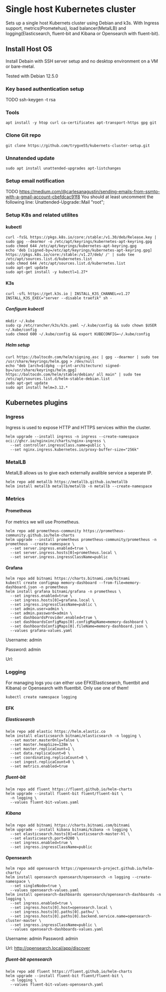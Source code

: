 # Single host Kubernetes cluster
Sets up a single host Kubernets cluster using Debian and k3s. With Ingress support, metrics(Prometehus), load balancer(MetalLB) and logging(Elasticsearch, fluent-bit and Kibana or Opensearch with fluent-bit).
## Install Host OS
Install Debain with SSH server setup and no desktop environment on a VM or bare-metal.

Tested with Debian 12.5.0
### Key based authentication setup
TODO
ssh-keygen -t rsa
### Tools
```shell
apt install -y htop curl ca-certificates apt-transport-https gpg git
```

### Clone Git repo
```shell
git clone https://github.com/trygve55/kubernets-cluster-setup.git
```

### Unnatended update
```shell
sudo apt install unattended-upgrades apt-listchanges
```
### Setup email notification
TODO
https://medium.com/@carlesanagustin/sending-emails-from-ssmtp-with-a-gmail-account-cbefdcac91f8
You should at least uncomment the following line:
Unattended-Upgrade::Mail "root";

### Setup K8s and related utilites
#### kubectl
```shell
curl -fsSL https://pkgs.k8s.io/core:/stable:/v1.30/deb/Release.key | sudo gpg --dearmor -o /etc/apt/keyrings/kubernetes-apt-keyring.gpg
sudo chmod 644 /etc/apt/keyrings/kubernetes-apt-keyring.gpg
echo 'deb [signed-by=/etc/apt/keyrings/kubernetes-apt-keyring.gpg] https://pkgs.k8s.io/core:/stable:/v1.27/deb/ /' | sudo tee /etc/apt/sources.list.d/kubernetes.list
sudo chmod 644 /etc/apt/sources.list.d/kubernetes.list 
sudo apt-get update
sudo apt-get install -y kubectl=1.27*
```

#### K3s
```shell
curl -sfL https://get.k3s.io | INSTALL_K3S_CHANNEL=v1.27 INSTALL_K3S_EXEC="server --disable traefik" sh -
```

##### Configure kubectl
```shell
mkdir ~/.kube
sudo cp /etc/rancher/k3s/k3s.yaml ~/.kube/config && sudo chown $USER ~/.kube/config
sudo chmod 600 ~/.kube/config && export KUBECONFIG=~/.kube/config
```

##### Helm setup
```shell
curl https://baltocdn.com/helm/signing.asc | gpg --dearmor | sudo tee /usr/share/keyrings/helm.gpg > /dev/null
echo "deb [arch=$(dpkg --print-architecture) signed-by=/usr/share/keyrings/helm.gpg] https://baltocdn.com/helm/stable/debian/ all main" | sudo tee /etc/apt/sources.list.d/helm-stable-debian.list
sudo apt-get update
sudo apt install helm=3.12.*
```

## Kubernetes plugins
### Ingress
Ingress is used to expose HTTP and HTTPS services within the cluster.
```shell
helm upgrade --install ingress -n ingress --create-namespace oci://ghcr.io/nginxinc/charts/nginx-ingress \
  --set controller.ingressClass.name=public \
  --set nginx.ingress.kubernetes.io/proxy-buffer-size="256k"
```

### MetalLB
MetalLB allows us to give each externally avalible service a seperate IP.
```shell
helm repo add metallb https://metallb.github.io/metallb
helm install metallb metallb/metallb -n metallb --create-namespace 
```

### Metrics
#### Prometheus
For metrics we will use Prometheus.
```shell
helm repo add prometheus-community https://prometheus-community.github.io/helm-charts
helm upgrade --install prometheus prometheus-community/prometheus -n prometheus --create-namespace \
  --set server.ingress.enabled=true \
  --set server.ingress.hosts[0]=prometheus.local \
  --set server.ingress.ingressClassName=public
```

#### Grafana
```shell
helm repo add bitnami https://charts.bitnami.com/bitnami
kubectl create configmap memory-dashboard --from-file=memory-dashboard.json -n prometheus
helm install grafana bitnami/grafana -n prometheus \
  --set ingress.enabled=true \
  --set ingress.hosts[0]=grafana.local \
  --set ingress.ingressClassName=public \
  --set admin.user=admin \
  --set admin.password=admin \
  --set dashboardsProvider.enabled=true \
  --set dashboardsConfigMaps[0].configMapName=memory-dashboard \
  --set dashboardsConfigMaps[0].fileName=memory-dashboard.json \
  --values grafana-values.yaml
```
Username: admin

Password: admin

Url: 

### Logging
For managing logs you can either use EFK(Elasticsearch, fluentbit and Kibana) or Opensearch with fluentbit. Only use one of them!
```shell
kubectl create namespace logging
```
#### EFK
##### Elasticsearch
```shell
helm repo add elastic https://helm.elastic.co
helm install elasticsearch bitnami/elasticsearch -n logging \
  --set master.masterOnly=false \
  --set master.heapSize=128m \
  --set master.replicaCount=1 \
  --set data.replicaCount=0 \
  --set coordinating.replicaCount=0 \
  --set ingest.replicaCount=0 \
  --set metrics.enabled=true
```
##### fluent-bit
```shell
helm repo add fluent https://fluent.github.io/helm-charts
helm upgrade --install fluent-bit fluent/fluent-bit \
  -n logging \
  --values fluent-bit-values.yaml
```
##### Kibana
```shell
helm repo add bitnami https://charts.bitnami.com/bitnami
helm upgrade --install kibana bitnami/kibana -n logging \
  --set elasticsearch.hosts[0]=elasticsearch-master-hl \
  --set elasticsearch.port=9200 \
  --set ingress.enabled=true \
  --set ingress.ingressClassName=public
```

#### Opensearch
```shell
helm repo add opensearch https://opensearch-project.github.io/helm-charts/
helm install opensearch opensearch/opensearch -n logging --create-namespace \
  --set singleNode=true \
  --values opensearch-values.yaml
helm install opensearch-dashboards opensearch/opensearch-dashboards -n logging \
  --set ingress.enabled=true \
  --set ingress.hosts[0].host=opensearch.local \
  --set ingress.hosts[0].paths[0].path=/ \
  --set ingress.hosts[0].paths[0].backend.service.name=opensearch-cluster-master \
  --set ingress.ingressClassName=public \
  --values opensearch-dashboards-values.yaml
```
Username: admin
Password: admin

Url: http://opensearch.local/app/discover
##### fluent-bit opensearch
```shell
helm repo add fluent https://fluent.github.io/helm-charts
helm upgrade --install fluent-bit fluent/fluent-bit \
  -n logging \
  --values fluent-bit-values-opensearch.yaml
```

